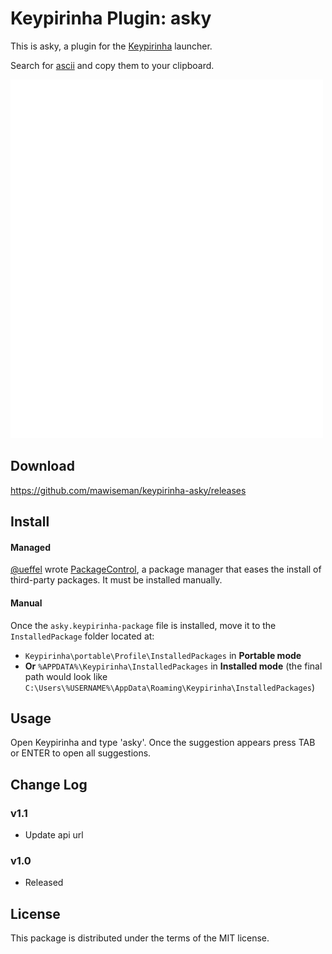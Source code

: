 # Keypirinha Plugin: asky

This is asky, a plugin for the [Keypirinha](http://keypirinha.com) launcher.

Search for [ascii](https://asky.io) and copy them to your clipboard. 

![Demo](usage.gif)

## Download

https://github.com/mawiseman/keypirinha-asky/releases

## Install

#### Managed

[@ueffel](https://github.com/ueffel) wrote [PackageControl](https://github.com/ueffel/Keypirinha-PackageControl), a package manager that eases the install of third-party packages.
It must be installed manually.

#### Manual

Once the `asky.keypirinha-package` file is installed,
move it to the `InstalledPackage` folder located at:

* `Keypirinha\portable\Profile\InstalledPackages` in **Portable mode**
* **Or** `%APPDATA%\Keypirinha\InstalledPackages` in **Installed mode** (the
  final path would look like
  `C:\Users\%USERNAME%\AppData\Roaming\Keypirinha\InstalledPackages`)


## Usage

Open Keypirinha and type 'asky'. Once the suggestion appears press TAB or ENTER to open all suggestions.


## Change Log

### v1.1
* Update api url

### v1.0
* Released

## License

This package is distributed under the terms of the MIT license.
